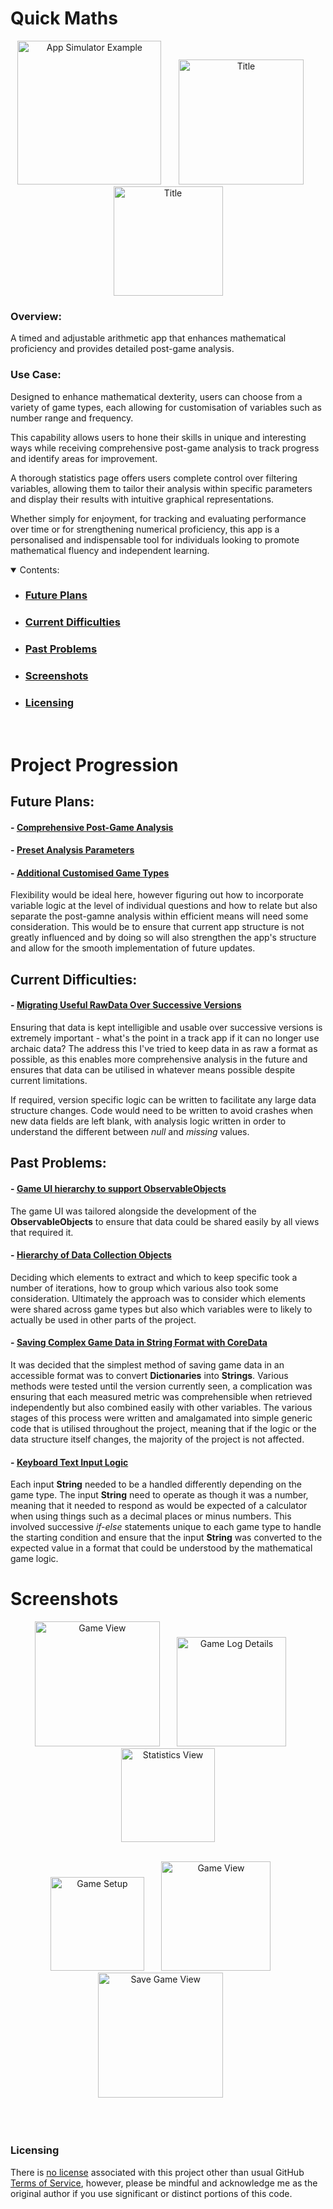 # Quick Maths


<section align="center">
  <img src="PreviewAssets/ScreenRecording1.gif" width="230" title="App Simulator Example">
  &nbsp;&nbsp;&nbsp;&nbsp;&nbsp;
  <img src="PreviewAssets/ScreenRecording2.gif" width="200"  title="Title">
  &nbsp;&nbsp;&nbsp;&nbsp;&nbsp;
<img src="PreviewAssets/ScreenRecording3.gif" width="175"  title="Title">
</section>

### Overview:

A timed and adjustable arithmetic app that enhances mathematical proficiency and provides detailed post-game analysis. 


### Use Case:

Designed to enhance mathematical dexterity, users can choose from a variety of game types, each allowing for customisation of variables such as number range and frequency. 

This capability allows users to hone their skills in unique and interesting ways while receiving comprehensive post-game analysis to track progress and identify areas for improvement. 

A thorough statistics page offers users complete control over filtering variables, allowing them to tailor their analysis within specific parameters and display their results with intuitive graphical representations. 

Whether simply for enjoyment, for tracking and evaluating performance over time or for strengthening numerical proficiency, this app is a personalised and indispensable tool for individuals looking to promote mathematical fluency and independent learning.


<details open>
        <summary>Contents:</summary>
        <ul class="overview-section">
        <li><h3><a href="#future-plans">Future Plans</a></h3></li>
        <li><h3><a href="#current-difficulties">Current Difficulties</a></h3></li>
        <li><h3><a href="#past-problems">Past Problems</a></h3></li>
        <li><h3><a href="#screenshots">Screenshots</a></h3></li>
        <li><h3><a href="#licensing">Licensing</a></h3></li>
    </ul>
</details>
&nbsp;

# Project Progression


## Future Plans:

#### - <ins>Comprehensive Post-Game Analysis</ins>

#### - <ins>Preset Analysis Parameters</ins>


#### - <ins>Additional Customised Game Types</ins>

Flexibility would be ideal here, however figuring out how to incorporate variable logic at the level of individual questions and how to relate but also separate the post-gamne analysis within efficient means will need some consideration. This would be to ensure that current app structure is not greatly influenced and by doing so will also strengthen the app's structure and allow for the smooth implementation of future updates.




## Current Difficulties:

#### - <ins>Migrating Useful RawData Over Successive Versions</ins>

Ensuring that data is kept intelligible and usable over successive versions is extremely important - what's the point in a track app if it can no longer use archaic data? The address this I've tried to keep data in as raw a format as possible, as this enables more comprehensive analysis in the future and ensures that data can be utilised in whatever means possible despite current limitations. 

If required, version specific logic can be written to facilitate any large data structure changes. Code would need to be written to avoid crashes when new data fields are left blank, with analysis logic written in order to understand the different between *null* and *missing* values.



## Past Problems:


#### - <ins>Game UI hierarchy to support ObservableObjects</ins>

The game UI was tailored alongside the development of the **ObservableObjects** to ensure that data could be shared easily by all views that required it. 



#### - <ins>Hierarchy of Data Collection Objects</ins>

Deciding which elements to extract and which to keep specific took a number of iterations, how to group which various also took some consideration. Ultimately the approach was to consider which elements were shared across game types but also which variables were to likely to actually be used in other parts of the project. 


#### - <ins>Saving Complex Game Data in String Format with CoreData</ins>

It was decided that the simplest method of saving game data in an accessible format was to convert **Dictionaries** into **Strings**. Various methods were tested until the version currently seen, a complication was ensuring that each measured metric was comprehensible when retrieved independently but also combined easily with other variables. The various stages of this process were written and amalgamated into simple generic code that is utilised throughout the project, meaning that if the logic or the data structure itself changes, the majority of the project is not affected.



#### - <ins>Keyboard Text Input Logic</ins>

Each input **String** needed to be a handled differently depending on the game type. The input **String** need to operate as though it was a number, meaning that it needed to respond as would be expected of a calculator when using things such as a decimal places or minus numbers. This involved successive *if-else* statements unique to each game type to handle the starting condition and ensure that the input **String** was converted to the expected value in a format that could be understood by the mathematical game logic.  




# Screenshots



<section align="center">
  <img src="PreviewAssets/Screenshot4.png" width="200" title="Game View">
  &nbsp;&nbsp;&nbsp;&nbsp;&nbsp;
  <img src="PreviewAssets/Screenshot6.png" width="175"  title="Game Log Details">
  &nbsp;&nbsp;&nbsp;&nbsp;&nbsp;
<img src="PreviewAssets/Screenshot9.png" width="150"  title="Statistics View">
</section>
<br>


<p align="center">
<img src="PreviewAssets/Screenshot2.png" width="150"  title="Game Setup">
&nbsp;&nbsp;&nbsp;&nbsp;&nbsp;
<img src="PreviewAssets/Screenshot4.png" width="175"  title="Game View">
&nbsp;&nbsp;&nbsp;&nbsp;&nbsp;
<img src="PreviewAssets/Screenshot5.png" width="200"  title="Save Game View">
&nbsp;&nbsp;&nbsp;&nbsp;&nbsp;
</p>
<br></br>




### Licensing

There is [no license](https://choosealicense.com/no-permission/) associated with this project other than usual GitHub [Terms of Service](https://docs.github.com/en/site-policy/github-terms/github-terms-of-service), however, please be mindful and acknowledge me as the original author if you use significant or distinct portions of this code.
